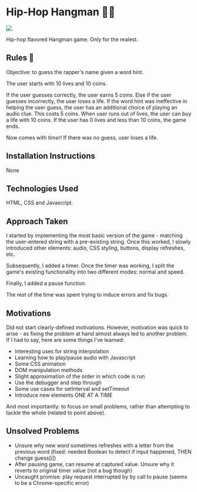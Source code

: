 # Hip-Hop Hangman 👐🏼

![](https://media.giphy.com/media/ScZzMlETdv9mg/giphy.gif)

Hip-hop flavored Hangman game. Only for the realest.

## Rules 💸
Objective: to guess the rapper's name given a word hint.

The user starts with 10 lives and 10 coins. 

If the user guesses correctly, the user earns 5 coins. Else if the user guesses incorrectly, the user loses a life. If the word hint was ineffective in helping the user guess, the user has an additional choice of playing an audio clue. This costs 5 coins. When user runs out of lives, the user can buy a life with 10 coins. If the user has 0 lives and less than 10 coins, the game ends.

Now comes with *timer*! If there was no guess, user loses a life.

## Installation Instructions
None

## Technologies Used
HTML, CSS and Javascript.

## Approach Taken
I started by implementing the most basic version of the game - matching the user-entered string with a pre-existing string.
Once this worked, I slowly introduced other elements: audio, CSS styling, buttons, display refreshes, etc. 

Subsequently, I added a timer. Once the timer was working, I split the game's existing functionality into two different modes: normal and speed.

Finally, I added a pause function.

The rest of the time was spent trying to induce errors and fix bugs.

## Motivations
Did not start clearly-defined motivations. However, motivation was quick to arise - as fixing the problem at hand almost always led to another problem. If I had to say, here are some things I've learned:

- Interesting uses for string interpolation
- Learning how to play/pause audio with Javascript
- Some CSS animation
- DOM manipulation methods
- Slight approximation of the order in which code is run
- Use the debugger and step through
- Some use cases for setInterval and setTimeout
- Introduce new elements ONE AT A TIME

And most importantly: to focus on small problems, rather than attempting to tackle the whole (related to point above). 

## Unsolved Problems
- Unsure why new word sometimes refreshes with a letter from the previous word (fixed: needed Boolean to detect if input happened, THEN change guess[i])
- After pausing game, can resume at captured value. Unsure why it reverts to original timer value (not a bug though)
- Uncaught promise: play request interrupted by by call to pause (seems to be a Chrome-specific error)

